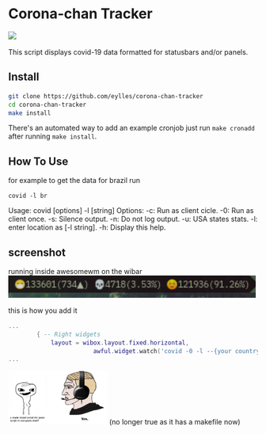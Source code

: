 # Corona-chan Tracker
<img src="https://i.kym-cdn.com/photos/images/original/001/716/682/936.png" width="500">

This script displays covid-19 data formatted for statusbars and/or panels.

## Install

```sh
git clone https://github.com/eylles/corona-chan-tracker
cd corona-chan-tracker
make install
```

There's an automated way to add an example cronjob just run ```make cronadd``` after running ```make install```.

## How To Use

for example to get the data for brazil run
```
covid -l br
```
Usage: covid [options] -l [string]
Options:
   -c: Run as client cicle.
	 -0: Run as client once.
   -s: Silence output.
   -n: Do not log output.
   -u: USA states stats.
   -l: enter location as [-l string].
   -h: Display this help.

## screenshot
running inside awesomewm on the wibar
<img src="./screenshot.png" width="500">

this is how you add it
```lua
...
        { -- Right widgets
            layout = wibox.layout.fixed.horizontal,
						awful.widget.watch('covid -0 -l --{your country code here}--', 180),
...
```

<img src="./posixshellmeme.png" width="200">
(no longer true as it has a makefile now)
